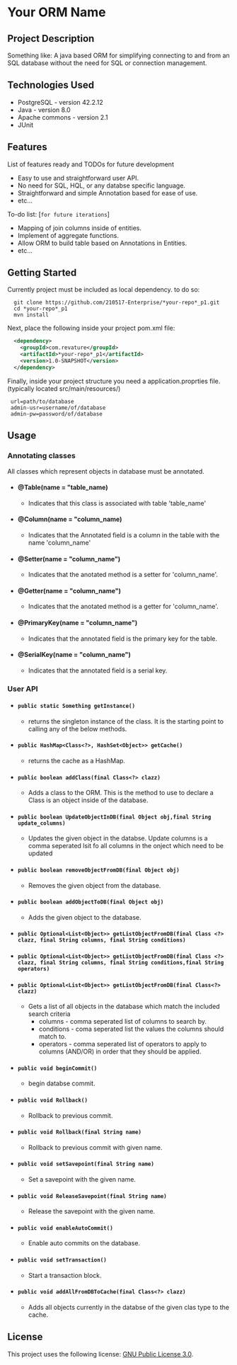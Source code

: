 # Your ORM Name

## Project Description
Something like: A java based ORM for simplifying connecting to and from an SQL database without the need for SQL or connection management. 

## Technologies Used

* PostgreSQL - version 42.2.12  
* Java - version 8.0  
* Apache commons - version 2.1  
* JUnit

## Features

List of features ready and TODOs for future development  
* Easy to use and straightforward user API.  
* No need for SQL, HQL, or any databse specific language.  
* Straightforward and simple Annotation based for ease of use. 
* etc...

To-do list: [`for future iterations`]
* Mapping of join columns inside of entities.    
* Implement of aggregate functions.  
* Allow ORM to build table based on Annotations in Entities.  
* etc...

## Getting Started  
Currently project must be included as local dependency. to do so:
```shell
  git clone https://github.com/210517-Enterprise/*your-repo*_p1.git
  cd *your-repo*_p1
  mvn install
```
Next, place the following inside your project pom.xml file:
```XML
  <dependency>
    <groupId>com.revature</groupId>
    <artifactId>*your-repo*_p1</artifactId>
    <version>1.0-SNAPSHOT</version>
  </dependency>

```

Finally, inside your project structure you need a application.proprties file. 
 (typically located src/main/resources/)
 ``` 
  url=path/to/database
  admin-usr=username/of/database
  admin-pw=password/of/database  
  ```
  
## Usage  
  ### Annotating classes  
  All classes which represent objects in database must be annotated.
   - #### @Table(name = "table_name)  
      - Indicates that this class is associated with table 'table_name'  
   - #### @Column(name = "column_name)  
      - Indicates that the Annotated field is a column in the table with the name 'column_name'  
   - #### @Setter(name = "column_name")  
      - Indicates that the anotated method is a setter for 'column_name'.  
   - #### @Getter(name = "column_name")  
      - Indicates that the anotated method is a getter for 'column_name'.  
   - #### @PrimaryKey(name = "column_name") 
      - Indicates that the annotated field is the primary key for the table.
   - #### @SerialKey(name = "column_name") 
      - Indicates that the annotated field is a serial key.

  ### User API  
  
  - #### `public static Something getInstance()`  
     - returns the singleton instance of the class. It is the starting point to calling any of the below methods.  
  - #### `public HashMap<Class<?>, HashSet<Object>> getCache()`  
     - returns the cache as a HashMap.  
  - #### `public boolean addClass(final Class<?> clazz)`  
     - Adds a class to the ORM. This is the method to use to declare a Class is an object inside of the database.  
  - #### `public boolean UpdateObjectInDB(final Object obj,final String update_columns)`  
     - Updates the given object in the databse. Update columns is a comma seperated lsit fo all columns in the onject which need to be updated  
  - #### `public boolean removeObjectFromDB(final Object obj)`  
     - Removes the given object from the database.  
  - #### `public boolean addObjectToDB(final Object obj)`  
     - Adds the given object to the database.  
  - #### `public Optional<List<Object>> getListObjectFromDB(final Class <?> clazz, final String columns, final String conditions)`  
  - #### `public Optional<List<Object>> getListObjectFromDB(final Class <?> clazz, final String columns, final String conditions,final String operators)`  
  - #### `public Optional<List<Object>> getListObjectFromDB(final Class<?> clazz)`  
     - Gets a list of all objects in the database which match the included search criteria  
        - columns - comma seperated list of columns to search by.  
        - conditions - coma seperated list the values the columns should match to.  
        - operators - comma seperated list of operators to apply to columns (AND/OR) in order that they should be applied.  
  - #### `public void beginCommit()`  
     - begin databse commit.  
  - #### `public void Rollback()`  
     - Rollback to previous commit.  
  - #### `public void Rollback(final String name)`  
     - Rollback to previous commit with given name.  
  - #### `public void setSavepoint(final String name)`  
     - Set a savepoint with the given name.  
  - #### `public void ReleaseSavepoint(final String name)`  
     - Release the savepoint with the given name.  
  - #### `public void enableAutoCommit()`  
     - Enable auto commits on the database.  
  - #### `public void setTransaction()`  
     - Start a transaction block.  
  - #### `public void addAllFromDBToCache(final Class<?> clazz)`  
     - Adds all objects currently in the databse of the given clas type to the cache.  



## License

This project uses the following license: [GNU Public License 3.0](https://www.gnu.org/licenses/gpl-3.0.en.html).
